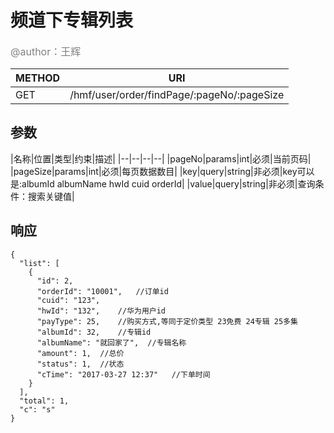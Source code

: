 
# 频道下专辑列表
<font color="gray" size="3">@author：王辉</font>

|METHOD|URI|
|--|--|
|GET|/hmf/user/order/findPage/:pageNo/:pageSize|

## 参数

|名称|位置|类型|约束|描述|
|--|--|--|--|
|pageNo|params|int|必须|当前页码|
|pageSize|params|int|必须|每页数据数目|
|key|query|string|非必须|key可以是:albumId albumName hwId cuid orderId|
|value|query|string|非必须|查询条件：搜索关键值|
## 响应
```
{
  "list": [
    {
      "id": 2,
      "orderId": "10001",	//订单id
      "cuid": "123",
      "hwId": "132",	//华为用户id
      "payType": 25,	//购买方式,等同于定价类型 23免费 24专辑 25多集
      "albumId": 32,	//专辑id
      "albumName": "就回家了",	//专辑名称
      "amount": 1,	//总价
      "status": 1,	//状态
      "cTime": "2017-03-27 12:37"	//下单时间
    }
  ],
  "total": 1,
  "c": "s"
}
```
